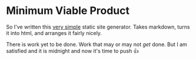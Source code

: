 # Minimum Viable Product

So I've written this [very simple](/blaargh.sh) static site generator. Takes markdown, turns it into html, and arranges it fairly nicely.

There is work yet to be done. Work that may or may not *get* done. But I am satisfied and it is midnight and now it's time to push 👍
